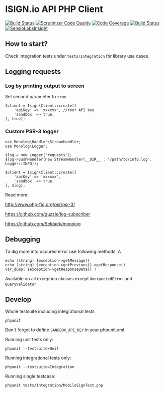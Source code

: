 # ISIGN.io API PHP Client

[![Build Status](https://travis-ci.org/isign/isign-sdk-php.svg?branch=develop)](https://travis-ci.org/isign/isign-sdk-php)
[![Scrutinizer Code Quality](https://scrutinizer-ci.com/g/isign/isign-sdk-php/badges/quality-score.png?b=develop)](https://scrutinizer-ci.com/g/isign/isign-sdk-php/?branch=develop)
[![Code Coverage](https://scrutinizer-ci.com/g/isign/isign-sdk-php/badges/coverage.png?b=develop)](https://scrutinizer-ci.com/g/isign/isign-sdk-php/?branch=develop)
[![Build Status](https://scrutinizer-ci.com/g/isign/isign-sdk-php/badges/build.png?b=develop)](https://scrutinizer-ci.com/g/isign/isign-sdk-php/build-status/master)
[![SensioLabsInsight](https://insight.sensiolabs.com/projects/3481c5eb-eabf-4ed8-872f-84410a4fced7/mini.png)](https://insight.sensiolabs.com/projects/3481c5eb-eabf-4ed8-872f-84410a4fced7)

## How to start?

Check integration tests under `tests/Integration` for library use cases.

## Logging requests

### Log by printing output to screen

Set second parameter to `true`.

    $client = Isign\Client::create([
        'apiKey' => 'xxxxxx', //Your API key
        'sandbox' => true,
    ], true);


### Custom PSR-3 logger

    use Monolog\Handler\StreamHandler;
    use Monolog\Logger;

    $log = new Logger('requests');
    $log->pushHandler(new StreamHandler(__DIR__ . '/path/to/info.log', Logger::INFO));

    $client = Isign\Client::create([
        'apiKey' => 'xxxxxx',
        'sandbox' => true,
    ], $log);

Read more:

http://www.php-fig.org/psr/psr-3/

https://github.com/guzzle/log-subscriber

https://github.com/Seldaek/monolog


## Debugging

To dig more into occured error use following methods. A

    echo (string) $exception->getMessage()
    echo (string) $exception->getPrevious()->getResponse()
    var_dump( $exception->getResponseData() )

Available on all exception classes except `UnexpectedError` and `QueryValidator`.

## Develop

Whole testsuite including integrational tests

    phpunit

Don't forget to define `SANDBOX_API_KEY` in your phpunit.xml.


Running unit tests only:

    phpunit --testsuite=Unit

Running integrational tests only:
    
    phpunit --testsuite=Integration

Running single testcase:

    phpunit tests/Integration/MobileSignTest.php
